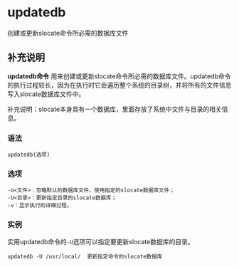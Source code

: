 updatedb
===

创建或更新slocate命令所必需的数据库文件

## 补充说明

**updatedb命令** 用来创建或更新slocate命令所必需的数据库文件。updatedb命令的执行过程较长，因为在执行时它会遍历整个系统的目录树，并将所有的文件信息写入slocate数据库文件中。

补充说明：slocate本身具有一个数据库，里面存放了系统中文件与目录的相关信息。

### 语法  

```
updatedb(选项)
```

### 选项  

```
-o<文件>：忽略默认的数据库文件，使用指定的slocate数据库文件；
-U<目录>：更新指定目录的slocate数据库；
-v：显示执行的详细过程。
```

### 实例  

实用updatedb命令的`-U`选项可以指定要更新slocate数据库的目录。

```
updatedb -U /usr/local/  更新指定命令的slocate数据库
```


<!-- Linux命令行搜索引擎：https://jaywcjlove.github.io/linux-command/ -->